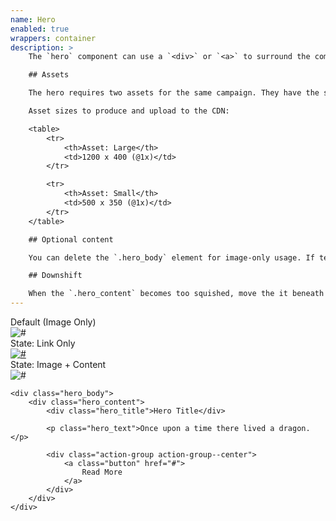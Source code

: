 ```yaml
---
name: Hero
enabled: true
wrappers: container
description: >
    The `hero` component can use a `<div>` or `<a>` to surround the component.

    ## Assets

    The hero requires two assets for the same campaign. They have the same content but different composition to suit the range of devices for which that asset is visible.

    Asset sizes to produce and upload to the CDN:

    <table>
        <tr>
            <th>Asset: Large</th>
            <td>1200 x 400 (@1x)</td>
        </tr>

        <tr>
            <th>Asset: Small</th>
            <td>500 x 350 (@1x)</td>
        </tr>
    </table>

    ## Optional content

    You can delete the `.hero_body` element for image-only usage. If text will be part of the image composition make sure it's readable when scaled.

    ## Downshift

    When the `.hero_content` becomes too squished, move the it beneath the `.hero_image`. This is useful when the image is busy, and the text loses readability when it's overlayed at smaller sizes.
---
```


<div class="dd-heading">Default (Image Only)</div>

<div class="hero">
    <picture class="hero_image">
        <source srcset="//placehold.it/1200x400" media="(min-width: 500px)">
        <img srcset="//placehold.it/500x350" alt="#">
    </picture>
</div>

<div class="dd-heading">State: Link Only</div>

<a class="hero" href="#">
    <picture class="hero_image">
        <source srcset="//placehold.it/1200x400" media="(min-width: 500px)">
        <img srcset="//placehold.it/500x350" alt="#">
    </picture>
</a>

<div class="dd-heading">State: Image + Content</div>

<div class="hero">
    <picture class="hero_image">
        <source srcset="//placehold.it/1200x400" media="(min-width: 500px)">
        <img srcset="//placehold.it/500x350" alt="#">
    </picture>

    <div class="hero_body">
        <div class="hero_content">
            <div class="hero_title">Hero Title</div>

            <p class="hero_text">Once upon a time there lived a dragon.</p>

            <div class="action-group action-group--center">
                <a class="button" href="#">
                    Read More
                </a>
            </div>
        </div>
    </div>
</div>
